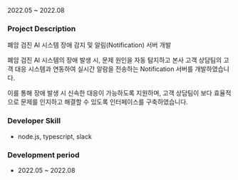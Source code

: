 2022.05 ~ 2022.08

### Project Description

폐암 검진 AI 시스템 장애 감지 및 알림(Notification) 서버 개발

폐암 검진 AI 시스템의 장애 발생 시, 문제 원인을 자동 탐지하고 본사 고객 상담팀의 고객 대응 시스템과 연동하여 실시간 알람을 전송하는 Notification 서버를 개발하였습니다.

이를 통해 장애 발생 시 신속한 대응이 가능하도록 지원하며, 고객 상담팀이 보다 효율적으로 문제를 인지하고 해결할 수 있도록 인터페이스를 구축하였습니다.

### Developer Skill

- node.js, typescript, slack

### Development period

- 2022.05 ~ 2022.08
